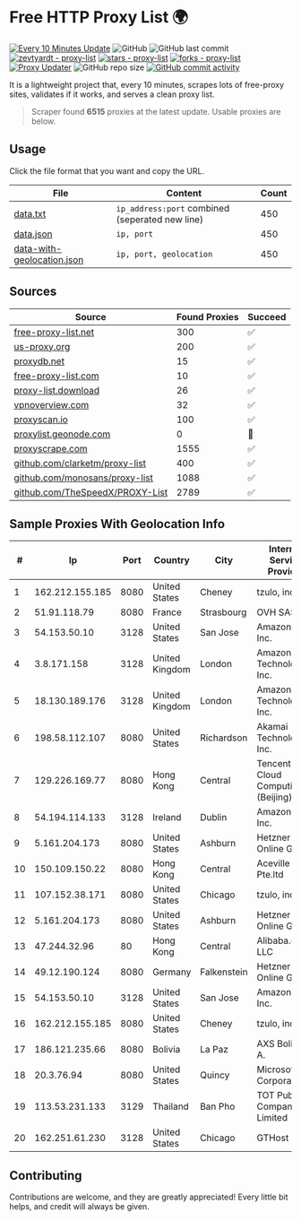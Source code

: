 
# Free HTTP Proxy List 🌍

[![Every 10 Minutes Update](https://github.com/mertguvencli/http-proxy-list/actions/workflows/main.yml/badge.svg?branch=main)](https://github.com/mertguvencli/http-proxy-list/actions/workflows/main.yml)
![GitHub](https://img.shields.io/github/license/mertguvencli/http-proxy-list)
![GitHub last commit](https://img.shields.io/github/last-commit/mertguvencli/http-proxy-list)
[![zevtyardt - proxy-list](https://img.shields.io/static/v1?label=zevtyardt&message=proxy-list&color=blue&logo=github)](https://github.com/zevtyardt/proxy-list "Go to GitHub repo")
[![stars - proxy-list](https://img.shields.io/github/stars/zevtyardt/proxy-list?style=social)](https://github.com/zevtyardt/proxy-list)
[![forks - proxy-list](https://img.shields.io/github/forks/zevtyardt/proxy-list?style=social)](https://github.com/zevtyardt/proxy-list)
[![Proxy Updater](https://github.com/zevtyardt/proxy-list/workflows/Proxy%20Updater/badge.svg)](https://github.com/zevtyardt/proxy-list/actions?query=workflow:"Proxy+Updater")
![GitHub repo size](https://img.shields.io/github/repo-size/zevtyardt/proxy-list)
[![GitHub commit activity](https://img.shields.io/github/commit-activity/m/zevtyardt/proxy-list?logo=commits)](https://github.com/zevtyardt/proxy-list/commits/main)

It is a lightweight project that, every 10 minutes, scrapes lots of free-proxy sites, validates if it works, and serves a clean proxy list.

> Scraper found **6515** proxies at the latest update. Usable proxies are below.

## Usage

Click the file format that you want and copy the URL.

|File|Content|Count|
|----|-------|-----|
|[data.txt](https://raw.githubusercontent.com/mertguvencli/http-proxy-list/main/proxy-list/data.txt)|`ip_address:port` combined (seperated new line)|450|
|[data.json](https://raw.githubusercontent.com/mertguvencli/http-proxy-list/main/proxy-list/data.json)|`ip, port`|450|
|[data-with-geolocation.json](https://raw.githubusercontent.com/mertguvencli/http-proxy-list/main/proxy-list/data-with-geolocation.json)|`ip, port, geolocation`|450|

## Sources

|Source|Found Proxies|Succeed|
|------|-------------|-------|
|[free-proxy-list.net](https://free-proxy-list.net)|300|✅|
|[us-proxy.org](https://www.us-proxy.org)|200|✅|
|[proxydb.net](http://proxydb.net)|15|✅|
|[free-proxy-list.com](https://free-proxy-list.com/?page=&port=&type%5B%5D=http&type%5B%5D=https&up_time=0&search=Search)|10|✅|
|[proxy-list.download](https://www.proxy-list.download/HTTP)|26|✅|
|[vpnoverview.com](https://vpnoverview.com/privacy/anonymous-browsing/free-proxy-servers)|32|✅|
|[proxyscan.io](https://www.proxyscan.io)|100|✅|
|[proxylist.geonode.com](https://proxylist.geonode.com/api/proxy-list?limit=300&page=1&sort_by=lastChecked&sort_type=desc&protocols=http,https)|0|🚫|
|[proxyscrape.com](https://api.proxyscrape.com/v2/?request=displayproxies&protocol=http&timeout=10000&country=all&ssl=all&anonymity=all)|1555|✅|
|[github.com/clarketm/proxy-list](https://raw.githubusercontent.com/clarketm/proxy-list/master/proxy-list-raw.txt)|400|✅|
|[github.com/monosans/proxy-list](https://raw.githubusercontent.com/monosans/proxy-list/main/proxies/http.txt)|1088|✅|
|[github.com/TheSpeedX/PROXY-List](https://raw.githubusercontent.com/TheSpeedX/PROXY-List/master/http.txt)|2789|✅|


## Sample Proxies With Geolocation Info

|#|Ip|Port|Country|City|Internet Service Provider|
|-|--|----|-------|----|-------------------------|
|1|162.212.155.185|8080|United States|Cheney|tzulo, inc.|
|2|51.91.118.79|8080|France|Strasbourg|OVH SAS|
|3|54.153.50.10|3128|United States|San Jose|Amazon.com, Inc.|
|4|3.8.171.158|3128|United Kingdom|London|Amazon Technologies Inc.|
|5|18.130.189.176|3128|United Kingdom|London|Amazon Technologies Inc.|
|6|198.58.112.107|8080|United States|Richardson|Akamai Technologies, Inc.|
|7|129.226.169.77|8080|Hong Kong|Central|Tencent Cloud Computing (Beijing) Co|
|8|54.194.114.133|3128|Ireland|Dublin|Amazon.com, Inc.|
|9|5.161.204.173|8080|United States|Ashburn|Hetzner Online GmbH|
|10|150.109.150.22|8080|Hong Kong|Central|Aceville Pte.ltd|
|11|107.152.38.171|8080|United States|Chicago|tzulo, inc.|
|12|5.161.204.173|8080|United States|Ashburn|Hetzner Online GmbH|
|13|47.244.32.96|80|Hong Kong|Central|Alibaba.com LLC|
|14|49.12.190.124|8080|Germany|Falkenstein|Hetzner Online GmbH|
|15|54.153.50.10|3128|United States|San Jose|Amazon.com, Inc.|
|16|162.212.155.185|8080|United States|Cheney|tzulo, inc.|
|17|186.121.235.66|8080|Bolivia|La Paz|AXS Bolivia S. A.|
|18|20.3.76.94|8080|United States|Quincy|Microsoft Corporation|
|19|113.53.231.133|3129|Thailand|Ban Pho|TOT Public Company Limited|
|20|162.251.61.230|3128|United States|Chicago|GTHost|



## Contributing

Contributions are welcome, and they are greatly appreciated! Every
little bit helps, and credit will always be given.

